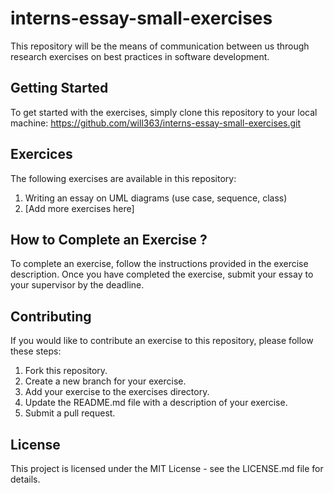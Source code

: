 # interns-essay-small-exercises
This repository will be the means of communication between us through research exercises on best practices in software development.

## Getting Started
To get started with the exercises, simply clone this repository to your local machine:
https://github.com/will363/interns-essay-small-exercises.git

## Exercices
The following exercises are available in this repository:
1. Writing an essay on UML diagrams (use case, sequence, class)
2. [Add more exercises here]

## How to Complete an Exercise ?
To complete an exercise, follow the instructions provided in the exercise description. Once you have completed the exercise, submit your essay to your supervisor by the deadline.

## Contributing
If you would like to contribute an exercise to this repository, please follow these steps:

1. Fork this repository.
2. Create a new branch for your exercise.
3. Add your exercise to the exercises directory.
4. Update the README.md file with a description of your exercise.
5. Submit a pull request.

## License
This project is licensed under the MIT License - see the LICENSE.md file for details.
